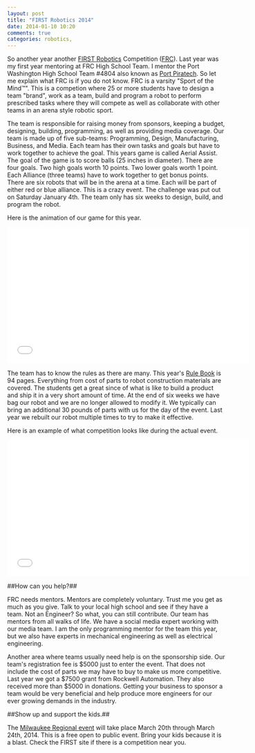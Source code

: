 ```yaml
---
layout: post
title: "FIRST Robotics 2014"
date: 2014-01-10 10:20
comments: true
categories: robotics, 
---
```


So another year another <a href="http://www.usfirst.org/" alt="FIRST Robotics" target="_blanK">FIRST Robotics</a> Competition (<a href="http://www.usfirst.org/roboticsprograms/frc" alt="FRC" target="_blank">FRC</a>). Last year was my first year mentoring at FRC High School Team. I mentor the Port Washington High School Team #4804 also known as <a href="http://portpiratech.com" alt="Port Piratech" target="_blank">Port Piratech</a>. So let me explain what FRC is if you do not know. FRC is a varsity "Sport of the Mind&trade;". This is a competion where 25 or more students have to design a team "brand", work as a team, build and program a robot to perform prescribed tasks where they will compete as well as collaborate with other teams in an arena style robotic sport.  

The team is responsible for raising money from sponsors, keeping a budget, designing, building, programming, as well as providing media coverage. Our team is made up of five sub-teams: Programming, Design, Manufacturing, Business, and Media. Each team has their own tasks and goals but have to work together to achieve the goal. This years game is called Aerial Assist. The goal of the game is to score balls (25 inches in diameter). There are four goals. Two high goals worth 10 points. Two lower goals worth 1 point. Each Alliance (three teams) have to work together to get bonus points. There are six robots that will be in the arena at a time. Each will be part of either red or blue alliance. This is a crazy event. The challenge was put out on Saturday January 4th. The team only has six weeks to design, build, and program the robot.

Here is the animation of our game for this year.

<iframe width="560" height="315" src="//www.youtube.com/embed/f5zWzICG5to" frameborder="0" allowfullscreen></iframe>

The team has to know the rules as there are many. This year's <a href="http://frc-manual.usfirst.org/upload/pdfs/Item31389129105.pdf" alt="Rule Book" target="_blank">Rule Book</a> is 94 pages. Everything from cost of parts to robot construction materials are covered. The students get a great since of what is like to build a product and ship it in a very short amount of time. At the end of six weeks we have bag our robot and we are no longer allowed to modify it. We typically can bring an additional 30 pounds of parts with us for the day of the event. Last year we rebuilt our robot multiple times to try to make it effective. 

Here is an example of what competition looks like during the actual event.

<iframe width="560" height="315" src="//www.youtube.com/embed/7_TS2Lv1zm4" frameborder="0" allowfullscreen></iframe>

##How can you help?##

FRC needs mentors. Mentors are completely voluntary. Trust me you get as much as you give. Talk to your local high school and see if they have a team. Not an Engineer? So what, you can still contribute. Our team has mentors from all walks of life. We have a social media expert working with our media team. I am the only programming mentor for the team this year, but we also have experts in mechanical engineering as well as electrical engineering. 

Another area where teams usually need help is on the sponsorship side. Our team's registration fee is $5000 just to enter the event. That does not include the cost of parts we may have to buy to make us more competitive. Last year we got a $7500 grant from Rockwell Automation. They also received more than $5000 in donations. Getting your business to sponsor a team would be very beneficial and help produce more engineers for our ever growing demands in the industry.

##Show up and support the kids.##

The <a href="https://my.usfirst.org/myarea/index.lasso?page=event_details&eid=10773&-session=myarea:0A7D788702aa236DDEvKpt165081" ALT="Milwaukee Regional Event" target="_blank">Milwaukee Regional event</a> will take place March 20th through March 24th, 2014. This is a free open to public event. Bring your kids because it is a blast. Check the FIRST site if there is a competition near you.
